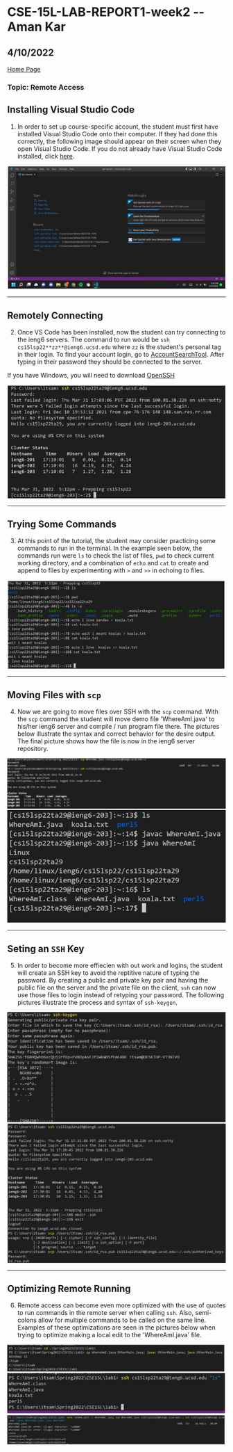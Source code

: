 # CSE-15L-LAB-REPORT1-week2 -- Aman Kar

## 4/10/2022


[Home Page](index.md)


### Topic: Remote Access


## Installing Visual Studio Code
1. In order to set up course-specific account, the student must first have installed Visual Studio Code onto their computer.
If they had done this correctly, the following image should appear on their screen when they open Visual Studio Code. If you do
not already have Visual Studio Code installed, click [here](https://code.visualstudio.com/).

![Image](VSCode.png)

---

## Remotely Connecting
2. Once VS Code has been installed, now the student can try connecting to the ieng6
servers. The command to run would be `ssh cs15lsp22**zz**@ieng6.ucsd.edu` where 
`zz` is the student's personal tag in their login. To find your account login, go to 
[AccountSearchTool](https://sdacs.ucsd.edu/~icc/index.php). After typing in their password they should be connected to the server. 

If you have Windows, you will need to download [OpenSSH](https://docs.microsoft.com/en-us/windows-server/administration/openssh/openssh_install_firstuse)

![Image](ServerLogIn.png)

--- 

## Trying Some Commands
3. At this point of the tutorial, the student may consider practicing some commands
to run in the terminal. In the example seen below, the commands run were `ls` to 
check the list of files, `pwd` to check current working directory, and a combination of `echo` and `cat` to create and append to files by experimenting with `>` and `>>` in echoing to files. 

![Image](PracticeCommands.png)

---

## Moving Files with `scp`
4. Now we are going to move files over SSH with the `scp` command.  With the `scp` command the student will move demo file 'WhereAmI.java' to his/her ieng6 server and compile / run program file there. The pictures below illustrate the syntax and correct behavior for the desire output. The final picture shows how the file is now in the ieng6 server repository. 

![Image](scpMoving.png)
![Image](scpIengRep.png)

--- 

## Seting an `SSH` Key
5. In order to become more effiecien with out work and logins, the student will create an SSH key to avoid the reptitive nature of typing the password. By creating a public and private key pair and having the public file on the server and the private file on the client, `ssh` can now use those files to login instead of retyping your password. The following pictures illustrate the process and syntax of `ssh-keygen`.

![Image](keygenp1.png)
![Image](keygenp2.png)

--- 

## Optimizing Remote Running
6. Remote access can become even more optimized with the use of quotes to run commands in the remote server when calling `ssh`. Also, semi-colons allow for multiple commands to be called on the same line. Examples of these optimizations are seen in the pictures below when trying to optimize making a local edit to the 'WhereAmI.java' file. 

![Image](optimizep1.png)
![Image](optimizep2.png)
![Image](optimizep3.png)

